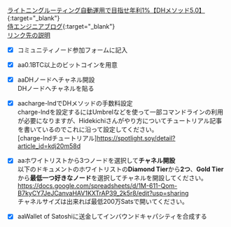 [ライトニングルーティング自動運用で目指せ年利1%【DHメソッド5.0】](https://spotlight.soy/detail?article_id=7fxyt008x){:target="_blank"}  
[侍エンジニアブログ](https://www.sejuku.net/blog/){:target="_blank"}  
<a href="URL" target="_blank" rel="noopener noreferrer">リンク先の説明</a>

- [x] コミュニティノード参加フォームに記入  
- [x] aa0.1BTC以上のビットコインを用意  
- [x] aaDHノードへチャネル開設  
  DHノードへチャネルを貼る
- [x] aacharge-lndでDHメソッドの手数料設定  
  charge-lndを設定するにはUmbrelなどを使って一部コマンドラインの利用が必要になりますが、Hidekichiさんがやり方についてチュートリアル記事を書いているのでこれに沿って設定してください。  
  [charge-lndチュートリアル]https://spotlight.soy/detail?article_id=kdj20m58d  
- [x] aaホワイトリストから3つノードを選択して**チャネル開設**  
  以下のドキュメントのホワイトリストの**Diamond Tier**から**2つ**、**Gold Tier**から**最低一つ好きなノード**を選択してチャネルを開設してください。  
  https://docs.google.com/spreadsheets/d/1M-611-Qom-B7kyCY7JeJCanvaHAV1KXTrAP39_2k5r8/edit?usp=sharing  
  チャネルサイズは出来れば最低200万Satsで開いてください。  
- [x] aaWallet of Satoshiに送金してインバウンドキャパシティを合成する





